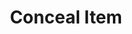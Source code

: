---
title: "Conceal Item"
canonical: "skill/conceal-item"
canonical_title: "Plant Loresheet"
lists:
    - plant-loresheet
tier: 1
osp_cost: 10
---